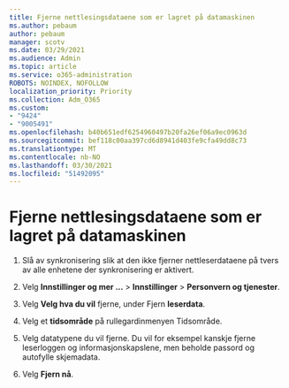```yaml
---
title: Fjerne nettlesingsdataene som er lagret på datamaskinen
ms.author: pebaum
author: pebaum
manager: scotv
ms.date: 03/29/2021
ms.audience: Admin
ms.topic: article
ms.service: o365-administration
ROBOTS: NOINDEX, NOFOLLOW
localization_priority: Priority
ms.collection: Adm_O365
ms.custom:
- "9424"
- "9005491"
ms.openlocfilehash: b40b651edf6254960497b20fa26ef06a9ec0963d
ms.sourcegitcommit: bef118c00aa397cd6d8941d403fe9cfa49dd8c73
ms.translationtype: MT
ms.contentlocale: nb-NO
ms.lasthandoff: 03/30/2021
ms.locfileid: "51492095"
---
```

# <a name="clear-the-browsing-data-stored-on-your-computer"></a>Fjerne nettlesingsdataene som er lagret på datamaskinen

1. Slå av synkronisering slik at den ikke fjerner nettleserdataene på tvers av alle enhetene der synkronisering er aktivert.

1. Velg **Innstillinger og mer ...**  >  **Innstillinger**  >  **Personvern og tjenester**.

1. Velg **Velg hva du vil** fjerne, under Fjern **leserdata**.

1. Velg et **tidsområde** på rullegardinmenyen Tidsområde.

1. Velg datatypene du vil fjerne. Du vil for eksempel kanskje fjerne leserloggen og informasjonskapslene, men beholde passord og autofylle skjemadata.

1. Velg **Fjern nå**.
